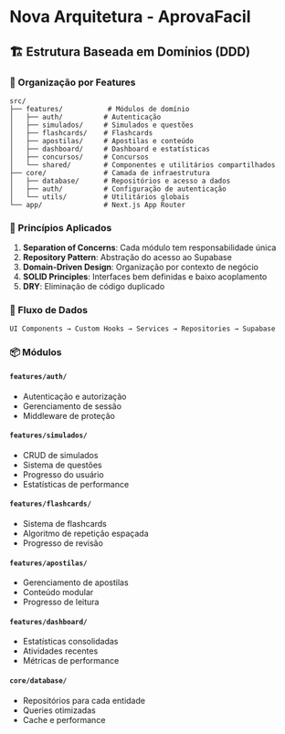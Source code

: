 # Nova Arquitetura - AprovaFacil

## 🏗️ Estrutura Baseada em Domínios (DDD)

### 📁 Organização por Features

```
src/
├── features/           # Módulos de domínio
│   ├── auth/          # Autenticação
│   ├── simulados/     # Simulados e questões
│   ├── flashcards/    # Flashcards
│   ├── apostilas/     # Apostilas e conteúdo
│   ├── dashboard/     # Dashboard e estatísticas
│   ├── concursos/     # Concursos
│   └── shared/        # Componentes e utilitários compartilhados
├── core/              # Camada de infraestrutura
│   ├── database/      # Repositórios e acesso a dados
│   ├── auth/          # Configuração de autenticação
│   └── utils/         # Utilitários globais
└── app/               # Next.js App Router
```

### 🎯 Princípios Aplicados

1. **Separation of Concerns**: Cada módulo tem responsabilidade única
2. **Repository Pattern**: Abstração do acesso ao Supabase
3. **Domain-Driven Design**: Organização por contexto de negócio
4. **SOLID Principles**: Interfaces bem definidas e baixo acoplamento
5. **DRY**: Eliminação de código duplicado

### 🔄 Fluxo de Dados

```
UI Components → Custom Hooks → Services → Repositories → Supabase
```

### 📦 Módulos

#### `features/auth/`
- Autenticação e autorização
- Gerenciamento de sessão
- Middleware de proteção

#### `features/simulados/`
- CRUD de simulados
- Sistema de questões
- Progresso do usuário
- Estatísticas de performance

#### `features/flashcards/`
- Sistema de flashcards
- Algoritmo de repetição espaçada
- Progresso de revisão

#### `features/apostilas/`
- Gerenciamento de apostilas
- Conteúdo modular
- Progresso de leitura

#### `features/dashboard/`
- Estatísticas consolidadas
- Atividades recentes
- Métricas de performance

#### `core/database/`
- Repositórios para cada entidade
- Queries otimizadas
- Cache e performance 